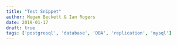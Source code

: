 ```yaml
---
title: "Test Snippet"
author: Megan Beckett & Ian Rogers
date: 2019-01-17
draft: true
tags: ['postgresql', 'database', 'DBA', 'replication', 'mysql']
---
```


